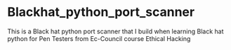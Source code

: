 # Blackhat_python_port_scanner
This is a Black hat python port scanner that I build when learning Black hat python for Pen Testers from Ec-Council course
  Ethical Hacking
  
